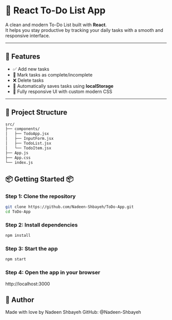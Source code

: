 # 📝 React To-Do List App

A clean and modern To-Do List built with **React**.  
It helps you stay productive by tracking your daily tasks with a smooth and responsive interface.

---

## 🚀 Features

- ✅ Add new tasks  
- 🧠 Mark tasks as complete/incomplete  
- ❌ Delete tasks  
- 💾 Automatically saves tasks using **localStorage**  
- 💅 Fully responsive UI with custom modern CSS  

---

## 📁 Project Structure

```bash
src/
├── components/
│   ├── TodoApp.jsx
│   ├── InputForm.jsx
│   ├── TodoList.jsx
│   └── TodoItem.jsx
├── App.js
├── App.css
└── index.js

```

## 📦 Getting Started 📦
### Step 1: Clone the repository
```bash
git clone https://github.com/Nadeen-Shbayeh/ToDo-App.git
cd ToDo-App
```
### Step 2: Install dependencies
```bash
npm install
```
### Step 3: Start the app
```bash
npm start
```
### Step 4: Open the app in your browser
http://localhost:3000

## 💖 Author 
Made with love by Nadeen Shbayeh
GitHub: @Nadeen-Shbayeh
